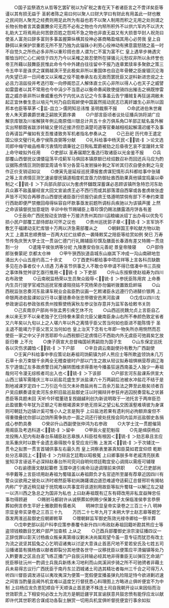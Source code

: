 <!-- { "loadSidebar": true } -->
　　○国子监祭酒方从哲等乞罢矿税以为矿税之害在天下者诸臣言之不啻详矣臣等谨以其有损无益于  圣躬者陈之易曰何以聚人曰财大学曰有财此有用盖此一财也散之民间则人聚充之经费则用足此所为有益也若不以聚人制用而积之无用之处则谓之长物长物者言其委置賸余可无而不必有之物也今内帑所积外不以供六军内不以济大礼助大工将焉用此何苦歛百姓之怨鸠不急之物也非直无益又有大损昔华封人祝尧曰使圣人富尧曰辞多富则多事盖握算纵横其役神必甚商略盈缩其用心必劳我  皇上自静挕以来保护崇重若无所不至乃独为此锱铢小利劳心役神动有拂意震怒随之虽一时不自觉久之所伤必多非所以重珍挕也昔人谓为仁不富为富不仁  皇上遇旱步祷遇灾赈恤当时仁心仁闻信于四方乃今以采榷之故忍使所在驿骚元元愁叹非所以永终誉也帝王所藉以鼓舞臣民惟此命令今中外建白往往留中不报乃连章累牍率多聚歛之策三令五申半是诛求之谋屑越涣汗至此极矣非所以重国体也自迩年骨鲠之臣废锢沉沦海内失望已非一日间者又以采榷之役不能奉承左右无故而罢抚臣又逆料新进忠谠之士必且力沮兹役并考选行取一向停阁恐正人解体直士灰心非所以得人心也天子之威譬如雷霆者以其不常用也今中涓少不当意必以衡命奏闻致使缇骑四出摧击之祸既惨雷霆之威亦亵非所以餋威重也外宁内忧从古记之今东事虽云告宁播贼复再狂逞凋敝未起正宜休餋生息以培元气何乃自启瑕衅使中国嚣然摇动民志已离奸雄生心非所以固邦本也臣等草茅＜监-皿立＞儒罔知忌讳惟  圣明裁察不报
　　○命武进伯朱世雍舍人朱天爵袭爵世雍乏嗣故天爵序袭
　　○户部言臣顷者议处征播兵饷将湖广应解京库银及川省解狭年例云南原借川银总计共五十余万俱系角□羊部正赋名虽外解实出帑额既省跋涉转输又便邻近接济但恐滇楚司道等官秦越相视起解濡迟缓不及事合再请旨严催如有支吾推诿致务军机者指名参奏从之
　　○己丑祀  历代帝王遣定国公徐文璧行礼泰宁侯陈良弼等分献
　　○礼科给事中杨天民＜锍-釒＞论文选司郎中梅守峻品格卑污衷情险谪秉铨之日狥私鬻爵被劾之后昏夜乞哀不宜躐转太常  上命守峻拟外任用
　　○吏部以  圣寿届期乞蚤选行取诸臣以光金鉴不报　　○兵部覆山西督抚议谓倭寇荡平戍蓟军马俱回本镇原额已经炤数召补而回还兵马应为酌议据陈虏情叵测防御宜周请令军分各营马发驸操补剩之军听其归农自便余剩之马变作正价支销诏如议
　　○庚寅先是延绥巡抚谭报套虏谋犯情形兵科都给事中张辅之等上言虏情叵测乞速谕督抚镇道相度机宜亟力防御扯酋西助果真他镇宜捣巢以牵制之＜锍-釒＞下兵部兵部议以为套虏怀讎既深蓄谋必恶顾该镇所急特恐河东助兵众寡不敌虽屡经宣大回文宣谕虏王必不西行而或其部落潜自西窜或各套虏故张虚声皆不可知合再移咨山西督抚诸臣亟行侦报仍谕虏王恪遵明禁倘有部下不奉约束潜行西助即便严禁撤回毋得纵容自坏款事亟发前题所调标兵疾驰以为该镇声援  上然之命该镇督抚加意堤防  辛卯中秋节赐辅臣上尊珍馔仍赐法膳露酒月饼各有差
　　○壬辰命广西抚按动支饷银十万接济贵州其四川运粮编派炤丁出办毋以优免亏损小民户部覆工部侍郎赵可怀之议也
　　○贵州巡抚郭子章＜锍-釒＞言军饷不敷乞于福建动支贮库银十万两以济急需部覆从之
　　○朝鲜国王李昖献方物以助  大工  上嘉其忠顺赉银一百两大红纻丝蟒衣一袭降敕奖之陪臣等给赏如例  癸巳  万寿节传免庆贺大学士沈一贯诣仁德门行礼赐辅臣珍馔及膳面长春酒有差又特赐一贯烧割一分
　　○遣隆平侯张炳等分祀  九陵惠安伯张元善祀  景皇帝陵寝
　　○户部侍郎张餋蒙祀  京都太仓神　　○甲午狭西狄道县城东山崩其下冲成一沟山南耕地忽涌出大小山五座约高二十余丈
　　○丁酉吏科都给事中项应祥等上言各科员缺数多见在办事者仅十人顷遇  万寿圣节供事乏人不敢仓卒申请不得已借凑中书三员揆之事体殊觉舛谬乞亟行推用＜锍-釒＞下吏部
　　○升山东按察使赵祖寿为四川右布政使
　　○云南税监杨荣以生员聚众殴辱＜锍-釒＞参抚臣陈用宾  上命奏内生员行提学官戒饬巡抚官推诿阻挠姑不究杨荣亦勿偏听拨置致启衅端
　　○山西税监张忠奏河东盐课车税业会盐臣酌议画一乞敕诸臣永远遵行仍进醝价银两  上命银两进收盐课如议行寻以董琏奏命张忠带徵安邑黑河盐课
　　○戊戌以四川左参政谢诏右参政张栋贵州按察使杨寅秋左参议张存意并为监军各给敕书关防
　　○己亥南京户部尚书张孟男引疾乞休不允
　　○山西巡抚魏允贞上言臣自乙未以来无岁不以亲老独子乞归侍餋未蒙俞允臣父畿南臣身山右所不奉颜色致定省者又六年矣以九旬以上之人堪六年以外之离情乎臣父苦当何如也臣进不能陈情于  圣主退不能竭力于臣父苦又当何如也  皇上治天下念有七年即一物失所亦用恻然而忍使臣一家之中父子并苦耶即今山西税额已定虏情已不西助内外无虞臣可弛肩矣乞放臣归餋  上不允
　　○庚子荫宣大总督梅国祯男嗣勋为国子生
　　○山东保定巡抚各以灾伤求蠲恤＜锍-釒＞下户部
　　○辛丑调云南副使孙有敷为广西副使
　　○壬寅户科给事中李应策论赵寿祖司饷蓟镇为奸人熊应士等所欺盗领饷未几万石草十余万束银千余两全无稽查彼时户部以门生之故从轻议拟寿祖惧祸营荐调辽海东宁道值辽左多故虏警日闻乃展转图维求得善地今播虽狂逞西南虽乏人独少一寿祖哉何可令漫无综核者司出入也＜锍-釒＞下该部
　　○户部言河东盐课系供宣大山西三镇军需隆庆三年以前盐花盛生岁派盐课六十万两嗣后池被水冲盐花不结于是割地减课岁定四十二万引迄今压欠未补商盐尚有二百余万盐法之弊至此极矣顷者百户吴应麒奏请变卖河东余积旧盐巡盐御史汪以时揭辩并参狂弁逃囚掜奏营私之状甚悉臣等具题未回  天听今奸棍董琏复觊觎鹾利创为新说明取于一池托言于两岸臣恐此盈彼歉今年犹为正额之亏断根竭源来岁绝无捞采之望公私交困溪壑难填彼为身谋则可朝廷为边镇计奚可惟小人之言是狥乎  上曰盐池若果有遗利何必拘额弃废但不得重徵叠扰你部以边饷所需争执亦一面之词还行彼处抚按会同内监并巡盐御史各捐成心参酌具奏
　　○癸卯升山西副使张仲鸿为右参政
　　○大学士沈一贯题催简用阁臣及考选科道＜锍-釒＞留中
　　○甲辰火星犯魁宿
　　○先是缉获杨应龙投贿人犯内有赵春台系辅臣赵志皋族人科臣桂有根因＜锍-釒＞劾志皋且言应龙系重庆时以数千金遗志皋得脱今复受应龙行贿  上发其＜锍-釒＞于次辅沈一贯令之拟票一贯言首辅供事左右最久而  皇上洞察表里甚真知臣莫如君宜仰烦  乾断处分志皋因上＜锍-釒＞力辩且乞廷鞫以昭极冤  上曰卿事朕多年老戚清亮朕素鉴知浮言诬诋不必深辩赵春台所司究问自明何烦廷鞫宜安心调挕以需痊可辅理
　　○右谕德唐文献起纂修  玉牒中道引疾命沿途调理前来供职
　　○乙巳吏部尚书李戴等上言臣顷用赵寿祖为蜀辖盖以寿祖颇负才名官迹所至屡有荐章近因四川有警众议欲用之彼处以济时艰然臣等初尚踌躇谓边道恐难遽夺适蓟辽总督邢玠有揭帖内称广宁道近稍见疑于抚院难以共事宜将该道别用故臣等拟升蜀辖一以解辽左之疑一以济川西之急总之为国非为私也  上曰赵寿祖既有辽东有碍改用非私宜益殚忠任事勿得顾避
　　○赐驸马都尉许从诚祭葬如例赐少保兼太子太保临淮侯李言恭祭葬如例言恭生平好士雅歌颇有儒者风
　　明神宗显皇帝实录卷之三百三十八
明神宗显皇帝实录卷之三百三十九
　　万历二十七年九月丁未朔大学士赵志皋等题乞亟发两淮巡盐御史应朝卿敕草
　　○赠朝鲜监军御史陈效光禄寺卿给一祭半葬
　　○戊申吏部以前户科李应策参奏覆令新升四川布政赵寿祖回籍听勘其熊应士等盗领钱粮数目乞敕户部严加查核  上从之
　　○己酉兵部覆御史涂宗浚征播四议一正辞伐罪以彰天讨杨酋众叛亲离第缘议剿未决尚属观望今虽一意专征而犹恐有改土为流之说坚其狐兔之心乞明诏诸夷以讨逆大意诛止首恶尺地不爱若安氏及七姓五司沿播诸苗有擒杨酋以献者即裂分其地使各世守一议移抚臣以便策应平清偏镇等处乃入黔要害之区且白泥飞练正播门户自辰沅转输必经其地非得重臣无以弹压乞命湖广抚臣移驻沅州一酌调士兵我兵新练未习地利而山岚溪涧步骑之所不可驰骋者非藉土兵未易得志议行广西抚臣于南丹东兰泗城诸土司选其精壮者每州三千合之可得万人听四川督臣调发进征以夷攻夷深为便策一宽假便宜播虽弹丸险阻足恃今欲进剿迟速之间皆当酌量且阃外机宜难以遥度乞行督抚悉心料理图上方略进止俱听便宜不为中制  上曰杨应龙负恩犯顺自干天顺诛止首恶更不株连土司自我朝开设以来因俗而治世效职贡上下相安何必改土为流方是朝廷疆宇其宣谕朕意共鼓忠愤有能俘应龙以献即许代其世职若合谋成功各裂土酬赏一切用兵机宜俱听督抚便宜行事余如拟
